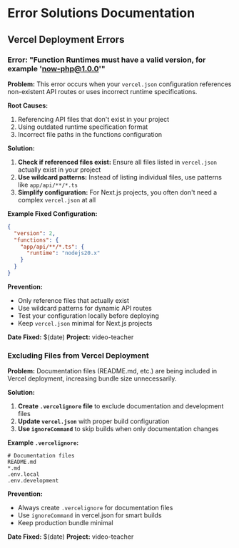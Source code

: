 # Error Solutions Documentation

## Vercel Deployment Errors

### Error: "Function Runtimes must have a valid version, for example 'now-php@1.0.0'"

**Problem:** This error occurs when your `vercel.json` configuration references non-existent API routes or uses incorrect runtime specifications.

**Root Causes:**
1. Referencing API files that don't exist in your project
2. Using outdated runtime specification format
3. Incorrect file paths in the functions configuration

**Solution:**
1. **Check if referenced files exist:** Ensure all files listed in `vercel.json` actually exist in your project
2. **Use wildcard patterns:** Instead of listing individual files, use patterns like `app/api/**/*.ts`
3. **Simplify configuration:** For Next.js projects, you often don't need a complex `vercel.json` at all

**Example Fixed Configuration:**
```json
{
  "version": 2,
  "functions": {
    "app/api/**/*.ts": {
      "runtime": "nodejs20.x"
    }
  }
}
```

**Prevention:**
- Only reference files that actually exist
- Use wildcard patterns for dynamic API routes
- Test your configuration locally before deploying
- Keep `vercel.json` minimal for Next.js projects

**Date Fixed:** $(date)
**Project:** video-teacher

### Excluding Files from Vercel Deployment

**Problem:** Documentation files (README.md, etc.) are being included in Vercel deployment, increasing bundle size unnecessarily.

**Solution:**
1. **Create `.vercelignore` file** to exclude documentation and development files
2. **Update `vercel.json`** with proper build configuration
3. **Use `ignoreCommand`** to skip builds when only documentation changes

**Example `.vercelignore`:**
```
# Documentation files
README.md
*.md
.env.local
.env.development
```

**Prevention:**
- Always create `.vercelignore` for documentation files
- Use `ignoreCommand` in vercel.json for smart builds
- Keep production bundle minimal

**Date Fixed:** $(date)
**Project:** video-teacher
